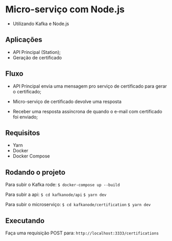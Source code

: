 # Micro-serviço com Node.js

- Utilizando Kafka e Node.js

## Aplicações

- API Principal (Station);
- Geração de certificado

## Fluxo

- API Principal envia uma mensagem pro serviço de certificado para gerar o certificado;
- Micro-serviço de certificado devolve uma resposta 

- Receber uma resposta assíncrona de quando o e-mail com certificado foi enviado;

## Requisitos

- Yarn
- Docker
- Docker Compose

## Rodando o projeto

Para subir o Kafka rode: `$ docker-compose up --build`

Para subir a api: 
`$ cd kafkanode/api`
`$ yarn dev`

Para subir o microserviço:
`$ cd kafkanode/certification`
`$ yarn dev`


## Executando

Faça uma requisição POST para: `http://localhost:3333/certifications`
